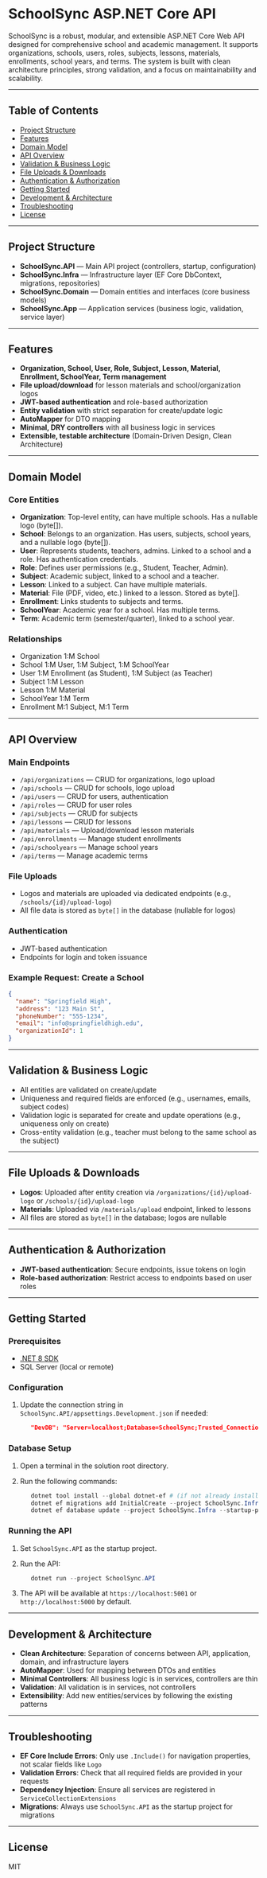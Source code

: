 # SchoolSync ASP.NET Core API

SchoolSync is a robust, modular, and extensible ASP.NET Core Web API designed for comprehensive school and academic management. It supports organizations, schools, users, roles, subjects, lessons, materials, enrollments, school years, and terms. The system is built with clean architecture principles, strong validation, and a focus on maintainability and scalability.

---

## Table of Contents

- [Project Structure](#project-structure)
- [Features](#features)
- [Domain Model](#domain-model)
- [API Overview](#api-overview)
- [Validation & Business Logic](#validation--business-logic)
- [File Uploads & Downloads](#file-uploads--downloads)
- [Authentication & Authorization](#authentication--authorization)
- [Getting Started](#getting-started)
- [Development & Architecture](#development--architecture)
- [Troubleshooting](#troubleshooting)
- [License](#license)

---

## Project Structure

- **SchoolSync.API** — Main API project (controllers, startup, configuration)
- **SchoolSync.Infra** — Infrastructure layer (EF Core DbContext, migrations, repositories)
- **SchoolSync.Domain** — Domain entities and interfaces (core business models)
- **SchoolSync.App** — Application services (business logic, validation, service layer)

---

## Features

- **Organization, School, User, Role, Subject, Lesson, Material, Enrollment, SchoolYear, Term management**
- **File upload/download** for lesson materials and school/organization logos
- **JWT-based authentication** and role-based authorization
- **Entity validation** with strict separation for create/update logic
- **AutoMapper** for DTO mapping
- **Minimal, DRY controllers** with all business logic in services
- **Extensible, testable architecture** (Domain-Driven Design, Clean Architecture)

---

## Domain Model

### Core Entities

- **Organization**: Top-level entity, can have multiple schools. Has a nullable logo (byte[]).
- **School**: Belongs to an organization. Has users, subjects, school years, and a nullable logo (byte[]).
- **User**: Represents students, teachers, admins. Linked to a school and a role. Has authentication credentials.
- **Role**: Defines user permissions (e.g., Student, Teacher, Admin).
- **Subject**: Academic subject, linked to a school and a teacher.
- **Lesson**: Linked to a subject. Can have multiple materials.
- **Material**: File (PDF, video, etc.) linked to a lesson. Stored as byte[].
- **Enrollment**: Links students to subjects and terms.
- **SchoolYear**: Academic year for a school. Has multiple terms.
- **Term**: Academic term (semester/quarter), linked to a school year.

### Relationships

- Organization 1:M School
- School 1:M User, 1:M Subject, 1:M SchoolYear
- User 1:M Enrollment (as Student), 1:M Subject (as Teacher)
- Subject 1:M Lesson
- Lesson 1:M Material
- SchoolYear 1:M Term
- Enrollment M:1 Subject, M:1 Term

---

## API Overview

### Main Endpoints

- `/api/organizations` — CRUD for organizations, logo upload
- `/api/schools` — CRUD for schools, logo upload
- `/api/users` — CRUD for users, authentication
- `/api/roles` — CRUD for user roles
- `/api/subjects` — CRUD for subjects
- `/api/lessons` — CRUD for lessons
- `/api/materials` — Upload/download lesson materials
- `/api/enrollments` — Manage student enrollments
- `/api/schoolyears` — Manage school years
- `/api/terms` — Manage academic terms

### File Uploads

- Logos and materials are uploaded via dedicated endpoints (e.g., `/schools/{id}/upload-logo`)
- All file data is stored as `byte[]` in the database (nullable for logos)

### Authentication

- JWT-based authentication
- Endpoints for login and token issuance

### Example Request: Create a School

```json
{
  "name": "Springfield High",
  "address": "123 Main St",
  "phoneNumber": "555-1234",
  "email": "info@springfieldhigh.edu",
  "organizationId": 1
}
```

---

## Validation & Business Logic

- All entities are validated on create/update
- Uniqueness and required fields are enforced (e.g., usernames, emails, subject codes)
- Validation logic is separated for create and update operations (e.g., uniqueness only on create)
- Cross-entity validation (e.g., teacher must belong to the same school as the subject)

---

## File Uploads & Downloads

- **Logos**: Uploaded after entity creation via `/organizations/{id}/upload-logo` or `/schools/{id}/upload-logo`
- **Materials**: Uploaded via `/materials/upload` endpoint, linked to lessons
- All files are stored as `byte[]` in the database; logos are nullable

---

## Authentication & Authorization

- **JWT-based authentication**: Secure endpoints, issue tokens on login
- **Role-based authorization**: Restrict access to endpoints based on user roles

---

## Getting Started

### Prerequisites

- [.NET 8 SDK](https://dotnet.microsoft.com/download)
- SQL Server (local or remote)

### Configuration

1. Update the connection string in `SchoolSync.API/appsettings.Development.json` if needed:

   ```json
      "DevDB": "Server=localhost;Database=SchoolSync;Trusted_Connection=True;TrustServerCertificate=True;MultipleActiveResultSets=True;"
   ```

### Database Setup

1. Open a terminal in the solution root directory.
2. Run the following commands:

   ```powershell
      dotnet tool install --global dotnet-ef # (if not already installed)
      dotnet ef migrations add InitialCreate --project SchoolSync.Infra --startup-project SchoolSync.API
      dotnet ef database update --project SchoolSync.Infra --startup-project SchoolSync.API
   ```

### Running the API

1. Set `SchoolSync.API` as the startup project.
2. Run the API:

   ```powershell
      dotnet run --project SchoolSync.API
   ```

3. The API will be available at `https://localhost:5001` or `http://localhost:5000` by default.

---

## Development & Architecture

- **Clean Architecture**: Separation of concerns between API, application, domain, and infrastructure layers
- **AutoMapper**: Used for mapping between DTOs and entities
- **Minimal Controllers**: All business logic is in services, controllers are thin
- **Validation**: All validation is in services, not controllers
- **Extensibility**: Add new entities/services by following the existing patterns

---

## Troubleshooting

- **EF Core Include Errors**: Only use `.Include()` for navigation properties, not scalar fields like `Logo`
- **Validation Errors**: Check that all required fields are provided in your requests
- **Dependency Injection**: Ensure all services are registered in `ServiceCollectionExtensions`
- **Migrations**: Always use `SchoolSync.API` as the startup project for migrations

---

## License

MIT
